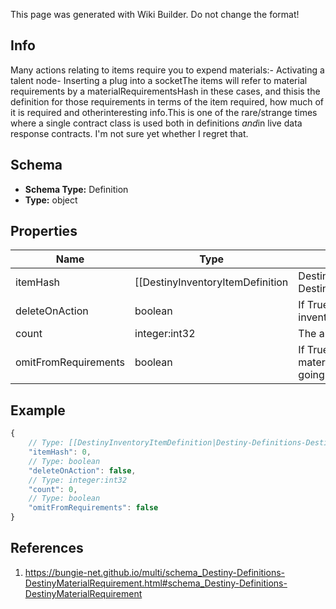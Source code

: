 <span class="wiki-builder">This page was generated with Wiki Builder. Do not change the format!</span>

## Info
Many actions relating to items require you to expend materials:- Activating a talent node- Inserting a plug into a socketThe items will refer to material requirements by a materialRequirementsHash in these cases, and thisis the definition for those requirements in terms of the item required, how much of it is required and otherinteresting info.This is one of the rare/strange times where a single contract class is used both in definitions *and*in live data response contracts.  I'm not sure yet whether I regret that.

## Schema
* **Schema Type:** Definition
* **Type:** object

## Properties
Name | Type | Description
---- | ---- | -----------
itemHash | [[DestinyInventoryItemDefinition|Destiny-Definitions-DestinyInventoryItemDefinition]]:ManifestDefinition:integer:uint32 | The hash identifier of the material required.  Use it to look up the material's DestinyInventoryItemDefinition.
deleteOnAction | boolean | If True, the material will be removed from the character's inventory when the action is performed.
count | integer:int32 | The amount of the material required.
omitFromRequirements | boolean | If True, this requirement is &quot;silent&quot;: don't bother showing it in a material requirements display.I mean, I'm not your mom: I'm not going to tell you you *can't* show it.  But we won't show it in our UI.

## Example
```javascript
{
    // Type: [[DestinyInventoryItemDefinition|Destiny-Definitions-DestinyInventoryItemDefinition]]:ManifestDefinition:integer:uint32
    "itemHash": 0,
    // Type: boolean
    "deleteOnAction": false,
    // Type: integer:int32
    "count": 0,
    // Type: boolean
    "omitFromRequirements": false
}

```

## References
1. https://bungie-net.github.io/multi/schema_Destiny-Definitions-DestinyMaterialRequirement.html#schema_Destiny-Definitions-DestinyMaterialRequirement
